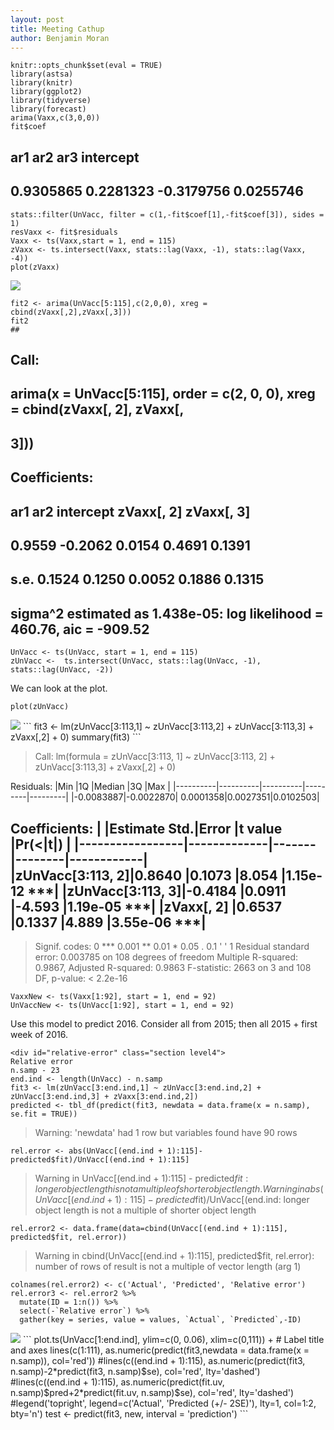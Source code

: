 ```yaml
---
layout: post
title: Meeting Cathup
author: Benjamin Moran
---
```


```
knitr::opts_chunk$set(eval = TRUE)
library(astsa)
library(knitr)
library(ggplot2)
library(tidyverse)
library(forecast)
arima(Vaxx,c(3,0,0))
fit$coef
```



##        ar1        ar2        ar3  intercept
##  0.9305865  0.2281323 -0.3179756  0.0255746

```
stats::filter(UnVacc, filter = c(1,-fit$coef[1],-fit$coef[3]), sides = 1)
resVaxx <- fit$residuals
Vaxx <- ts(Vaxx,start = 1, end = 115)
zVaxx <- ts.intersect(Vaxx, stats::lag(Vaxx, -1), stats::lag(Vaxx, -4))
plot(zVaxx)
```
<img src="{{site.url}}/images/HonoursMeeting/unnamed-chunk-2-1.png" style="display: block; margin: auto;" />

```
fit2 <- arima(UnVacc[5:115],c(2,0,0), xreg = cbind(zVaxx[,2],zVaxx[,3]))
fit2
##
```

## Call:
## arima(x = UnVacc[5:115], order = c(2, 0, 0), xreg = cbind(zVaxx[, 2], zVaxx[,
##     3]))
##
## Coefficients:
##          ar1      ar2  intercept  zVaxx[, 2]  zVaxx[, 3]
##       0.9559  -0.2062     0.0154      0.4691      0.1391
## s.e.  0.1524   0.1250     0.0052      0.1886      0.1315
##
## sigma^2 estimated as 1.438e-05:  log likelihood = 460.76,  aic = -909.52

```
UnVacc <- ts(UnVacc, start = 1, end = 115)
zUnVacc <-  ts.intersect(UnVacc, stats::lag(UnVacc, -1), stats::lag(UnVacc, -2))
```
We can look at the plot.

```
plot(zUnVacc)
```

<img src="{{site.url}}/images/HonoursMeeting/unnamed-chunk-2-2.png"/>
```
fit3 <- lm(zUnVacc[3:113,1] ~ zUnVacc[3:113,2] + zUnVacc[3:113,3] + zVaxx[,2] + 0)
summary(fit3)
```

>Call:
lm(formula = zUnVacc[3:113, 1] ~ zUnVacc[3:113, 2] + zUnVacc[3:113,3] + zVaxx[,2] + 0)

Residuals:
|Min       |1Q        |Median    |3Q       |Max      |
|----------|----------|----------|---------|---------|
|-0.0083887|-0.0022870| 0.0001358|0.0027351|0.0102503|

 Coefficients:
|                 |Estimate Std.|Error  |t value |Pr(<|t|)    |
|-----------------|-------------|-------|--------|------------|                  
|zUnVacc[3:113, 2]|0.8640       |0.1073 |8.054   |1.15e-12 ***|
|zUnVacc[3:113, 3]|-0.4184      |0.0911 |-4.593  |1.19e-05 ***|
|zVaxx[, 2]       |0.6537       |0.1337 |4.889   |3.55e-06 ***|
 ---
 >Signif. codes:  0 *** 0.001 ** 0.01 * 0.05 . 0.1 ' ' 1
 Residual standard error: 0.003785 on 108 degrees of freedom
 Multiple R-squared:  0.9867, Adjusted R-squared:  0.9863
 F-statistic:  2663 on 3 and 108 DF,  p-value: < 2.2e-16

```
VaxxNew <- ts(Vaxx[1:92], start = 1, end = 92)
UnVaccNew <- ts(UnVacc[1:92], start = 1, end = 92)
```
Use this model to predict 2016. Consider all from 2015; then all 2015 + first week of 2016.

```
<div id="relative-error" class="section level4">
Relative error
n.samp - 23
end.ind <- length(UnVacc) - n.samp
fit3 <- lm(zUnVacc[3:end.ind,1] ~ zUnVacc[3:end.ind,2] + zUnVacc[3:end.ind,3] + zVaxx[3:end.ind,2])
predicted <- tbl_df(predict(fit3, newdata = data.frame(x = n.samp), se.fit = TRUE))
```

> Warning: 'newdata' had 1 row but variables found have 90 rows

```
rel.error <- abs(UnVacc[(end.ind + 1):115]-predicted$fit)/UnVacc[(end.ind + 1):115]
```

> Warning in UnVacc[(end.ind + 1):115] - predicted$fit: longer object length
 is not a multiple of shorter object length.
 Warning in abs(UnVacc[(end.ind + 1):115] - predicted$fit)/UnVacc[(end.ind: longer object length is not a multiple of shorter object length

```
rel.error2 <- data.frame(data=cbind(UnVacc[(end.ind + 1):115], predicted$fit, rel.error))
```

> Warning in cbind(UnVacc[(end.ind + 1):115], predicted$fit, rel.error):
 number of rows of result is not a multiple of vector length (arg 1)
```
colnames(rel.error2) <- c('Actual', 'Predicted', 'Relative error')
rel.error3 <- rel.error2 %>%
  mutate(ID = 1:n()) %>%
  select(-`Relative error`) %>%
  gather(key = series, value = values, `Actual`, `Predicted`,-ID)
```

<img src="{{site.url}}/images/HonoursMeeting/relerror-1.png"/>
```
plot.ts(UnVacc[1:end.ind], ylim=c(0, 0.06), xlim=c(0,111)) + # Label title and axes
lines(c(1:111), as.numeric(predict(fit3,newdata = data.frame(x = n.samp)), col='red'))
#lines(c((end.ind + 1):115), as.numeric(predict(fit3, n.samp)-2*predict(fit3, n.samp)$se), col='red', lty='dashed')
#lines(c((end.ind + 1):115), as.numeric(predict(fit.uv, n.samp)$pred+2*predict(fit.uv, n.samp)$se), col='red', lty='dashed')
#legend('topright', legend=c('Actual', 'Predicted (+/- 2SE)'), lty=1, col=1:2, bty='n')
test <- predict(fit3, new, interval = 'prediction')
```
